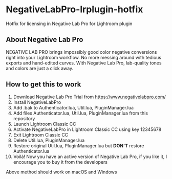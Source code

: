 # NegativeLabPro-lrplugin-hotfix
Hotfix for licensing in Negative Lab Pro for Lightroom plugin

## About Negative Lab Pro
NEGATIVE LAB PRO brings impossibly good color negative conversions right into your Lightroom workflow. No more messing around with tedious exports and hand-edited curves. With Negative Lab Pro, lab-quality tones and colors are just a click away.

## How to get this to work
1. Download Negative Lab Pro Trial from https://www.negativelabpro.com/
2. Install NegativeLabPro
3. Add .bak to Authenticator.lua, Util.lua, PluginManager.lua
4. Add files Authenticator.lua, Util.lua, PluginManager.lua from this repository
5. Launch Lightroom Classic CC
6. Activate NegativeLabPro in Lightroom Classic CC using key 12345678
7. Exit Lightroom Classic CC
8. Delete Util.lua, PluginManager.lua
9. Restore original Util.lua, PluginManager.lua but **DON'T** restore Authenticator.lua
10. Voilà! Now you have an active version of Negative Lab Pro, if you like it, I encourage you to buy it from the developers

Above method should work on macOS and Windows
